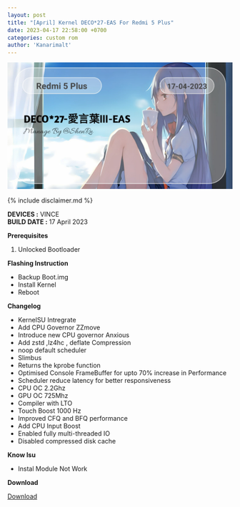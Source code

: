 ```yaml
---
layout: post
title: "[April] Kernel DECO*27-EAS For Redmi 5 Plus"
date: 2023-04-17 22:58:00 +0700
categories: custom rom
author: 'Kanarimalt'
---
```

![Deco Banner](/assets/images/banner/deco.jpg)

{% include disclaimer.md %}

**DEVICES :** VINCE<br>
**BUILD DATE :** 17 April 2023<br>

**Prerequisites**
<ol>
    <li>Unlocked Bootloader</li>
</ol>

**Flashing Instruction**
<ul>
    <li>Backup Boot.img</li>
    <li>Install Kernel</li>
    <li>Reboot</li>
</ul>

**Changelog**
<ul>
    <li>KernelSU Intregrate</li>
    <li>Add CPU Governor ZZmove</li>
    <li>Introduce new CPU governor Anxious</li>
    <li>Add zstd ,lz4hc , deflate Compression</li>
    <li>noop default scheduler</li>
    <li>Slimbus</li>
    <li>Returns the kprobe function</li>
    <li>Optimised Console FrameBuffer for upto 70% increase in Performance</li>
    <li>Scheduler reduce latency for better responsiveness</li>
    <li>CPU OC 2.2Ghz</li>
    <li>GPU OC 725Mhz</li>
    <li>Compiler with LTO</li>
    <li>Touch Boost 1000 Hz</li>
    <li>Improved CFQ and BFQ performance</li>
    <li>Add CPU Input Boost</li>
    <li>Enabled fully multi-threaded IO</li>
    <li>Disabled compressed disk cache</li>
</ul>

**Know Isu**
<ul>
    <li>Instal Module Not Work</li>
</ul>

**Download**

[Download](https://drive.google.com/file/d/14yxX3saTUpAt207sI57LfAox21rChxzP/view?usp=drive_link)




